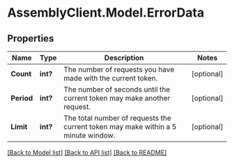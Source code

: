 # AssemblyClient.Model.ErrorData
## Properties

Name | Type | Description | Notes
------------ | ------------- | ------------- | -------------
**Count** | **int?** | The number of requests you have made with the current token. | [optional] 
**Period** | **int?** | The number of seconds until the current token may make another request. | [optional] 
**Limit** | **int?** | The total number of requests the current token may make within a 5 minute window. | [optional] 

[[Back to Model list]](../README.md#documentation-for-models) [[Back to API list]](../README.md#documentation-for-api-endpoints) [[Back to README]](../README.md)

